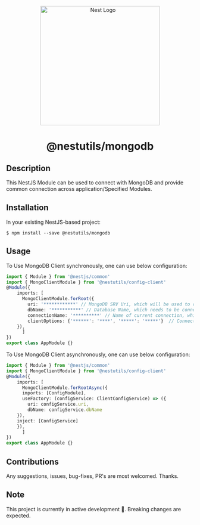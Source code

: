 <p align="center">
  <a href="http://nestjs.com/" target="blank"><img src="https://nestjs.com/img/logo_text.svg" width="320" alt="Nest Logo" /></a>
</p>

<h1 align="center">@nestutils/mongodb</h1>

## Description
This NestJS Module can be used to connect with MongoDB and provide common connection across application/Specified Modules.

## Installation
In your existing NestJS-based project:
```
$ npm install --save @nestutils/mongodb
```

## Usage
To Use MongoDB Client synchronously, one can use below configuration:
```typescript
import { Module } from '@nestjs/common'
import { MongoClientModule } from '@nestutils/config-client'
@Module({
    imports: [
      MongoClientModule.forRoot({
        uri: '************' // MongoDB SRV Uri, which will be used to connect with DB Instance.
        dbName: '***********' // Database Name, which needs to be connected default with connection.
        connectionName: '**********' // Name of current connection, which further can be used for DI.
        clientOptions: {'******': '****', '*****': '*****'}  // Connection options, which will be used to connect with MongoDB.
    }),
      ]
})
export class AppModule {}
```

To Use MongoDB Client asynchronously, one can use below configuration:
```typescript
import { Module } from '@nestjs/common'
import { MongoClientModule } from '@nestutils/config-client'
@Module({
    imports: [
      MongoClientModule.forRootAsync({
      imports: [ConfigModule],
      useFactory: (configService: ClientConfigService) => ({
        uri: configService.uri,
        dbName: configService.dbName
    }),
    inject: [ConfigService]
    }),
      ]
})
export class AppModule {}
```

## Contributions
Any suggestions, issues, bug-fixes, PR's are most welcomed. Thanks.

## Note
This project is currently in active development 🚧. Breaking changes are expected.